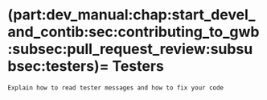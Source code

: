 (part:dev_manual:chap:start_devel_and_contib:sec:contributing_to_gwb:subsec:pull_request_review:subsubsec:testers)=
Testers
=======

```{todo}
Explain how to read tester messages and how to fix your code
```